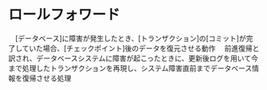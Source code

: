 # ロールフォワード
　[データベース]に障害が発生したとき、[トランザクション]の[コミット]が完了していた場合、[チェックポイント]後のデータを復元させる動作
　前進復帰と訳され、データベースシステムに障害が起こったときに、更新後ログを用いて今まで処理したトランザクションを再現し、システム障害直前までデータベース情報を復帰させる処理
